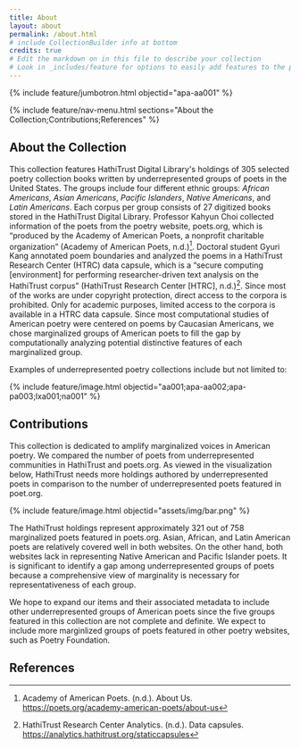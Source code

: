 ```yaml
---
title: About
layout: about
permalink: /about.html
# include CollectionBuilder info at bottom
credits: true
# Edit the markdown on in this file to describe your collection
# Look in _includes/feature for options to easily add features to the page
---
```

{% include feature/jumbotron.html objectid="apa-aa001" %}

{% include feature/nav-menu.html sections="About the Collection;Contributions;References" %}

## About the Collection
This collection features HathiTrust Digital Library's holdings of 305 selected poetry collection books written by underrepresented groups of poets in the United States. The groups include four different ethnic groups: _African Americans_, _Asian Americans_, _Pacific Islanders_, _Native Americans_, and _Latin Americans_. Each corpus per group consists of 27 digitized books stored in the HathiTrust Digital Library. Professor Kahyun Choi collected information of the poets from the poetry website, poets.org, which is “produced by the Academy of American Poets, a nonprofit charitable organization” (Academy of American Poets, n.d.)[^1]. Doctoral student Gyuri Kang annotated poem boundaries and analyzed the poems in a HathiTrust Research Center (HTRC) data capsule, which is a “secure computing [environment] for performing researcher-driven text analysis on the HathiTrust corpus” (HathiTrust Research Center [HTRC], n.d.)[^2]. Since most of the works are under copyright protection, direct access to the corpora is prohibited. Only for academic purposes, limited access to the corpora is available in a HTRC data capsule. Since most computational studies of American poetry were centered on poems by Caucasian Americans, we chose marginalized groups of American poets to fill the gap by computationally analyzing potential distinctive features of each marginalized group.

Examples of underrepresented poetry collections include but not limited to:

{% include feature/image.html objectid="aa001;apa-aa002;apa-pa003;lxa001;na001" %}

## Contributions
This collection is dedicated to amplify marginalized voices in American poetry. We compared the number of poets from underrepresented communities in HathiTrust and poets.org. As viewed in the visualization below, HathiTrust needs more holdings authored by underrepresented poets in comparison to the number of underrepresented poets featured in poet.org.

{% include feature/image.html objectid="assets/img/bar.png" %}

The HathiTrust holdings represent approximately 321 out of 758 marginalized poets featured in poets.org. Asian, African, and Latin American poets are relatively covered well in both websites. On the other hand, both websites lack in representing Native American and Pacific Islander poets. It is significant to identify a gap among underrepresented groups of poets because a comprehensive view of marginality is necessary for representativeness of each group.

We hope to expand our items and their associated metadata to include other underrepresented groups of American poets since the five groups featured in this collection are not complete and definite. We expect to include more marginlized groups of poets featured in other poetry websites, such as Poetry Foundation.

## References
[^1]: Academy of American Poets. (n.d.). About Us. <https://poets.org/academy-american-poets/about-us>
[^2]: HathiTrust Research Center Analytics. (n.d.). Data capsules. <https://analytics.hathitrust.org/staticcapsules>
